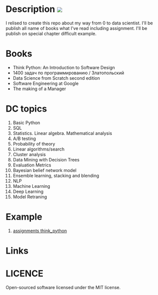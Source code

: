 # Description <img src="https://img.shields.io/badge/coverage-80%25-green"/> <br>
I relised to create this repo about my way from 0 to data scientist. I'll be publish all name of books what I've read including assignment.
I'll be publish on special chapter difficult example. 


# Books
  * Think Python: An Introduction to Software Design
  * 1400 задач по программированию / Златопольский
  * Data Science from Scratch second edition
  * Software Engineering at Google
  * The making of a Manager

# DC topics
  1. Basic Python
  2. SQL
  3. Statistics. Linear algebra. Mathematical analysis
  4. A/B testing
  5. Probability of theory
  6. Linear algorithms/search
  7. Cluster analysis
  8. Data Mining with Decision Trees
  9. Evaluation Metrics
  10. Bayesian belief network model
  11. Ensemble learning, stacking and blending
  12. NLP
  13. Machine Learning
  14. Deep Learning
  15. Model Retraning 
  
# Example
 1. [assignments think_python](https://github.com/bobrokerson/challenge/tree/main/think_python)

# Links

# LICENCE
Open-sourced software licensed under the MIT license.
